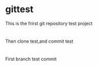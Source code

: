 # gittest
This is the frirst git repository test project
#
Then clone test,and commit test
#
First branch test commit
